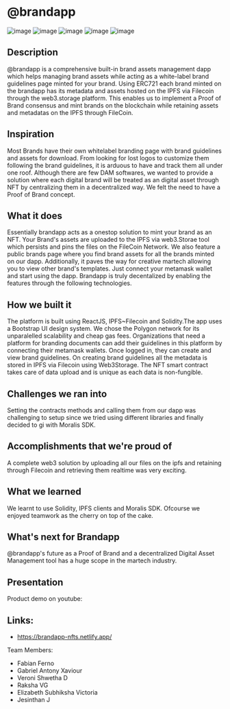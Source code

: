 # @brandapp

![image](https://user-images.githubusercontent.com/67854393/158986074-c049ae8e-dde3-4e1f-a846-1672a28db635.png)
![image](https://user-images.githubusercontent.com/67854393/158986151-4945e58d-77d0-4a3d-8625-587dfe89ad84.png)
![image](https://user-images.githubusercontent.com/57835412/159112887-566a5c7a-8f33-4333-a651-a8105134bdbf.png)
![image](https://user-images.githubusercontent.com/57835412/159112904-17398d83-663b-4453-8bf1-69c146c6dd0e.png)
![image](https://user-images.githubusercontent.com/57835412/159112941-9fcef3b5-1571-4205-ab9a-cb03ab1f836b.png)


## Description
@brandapp is a comprehensive built-in brand assets management dapp which helps managing brand assets while acting as a white-label brand guidelines page minted for your brand. Using ERC721 each brand minted on the brandapp has its metadata and assets hosted on the IPFS via Filecoin through the web3.storage platform. This enables us to implement a Proof of Brand consensus and mint brands on the blockchain while retaining assets and metadatas on the IPFS through FileCoin.

## Inspiration
Most Brands have their own whitelabel branding page with brand guidelines and assets for download. From looking for lost logos to customize them following the brand guidelines, it is arduous to have and track them all under one roof. Although there are few DAM softwares, we wanted to provide a solution where each digital brand will be treated as an digital asset through NFT by centralizing them in a decentralized way. We felt the need to have a Proof of Brand concept.

## What it does
Essentially brandapp acts as a onestop solution to mint your brand as an NFT. Your Brand's assets are uploaded to the IPFS via web3.Storae tool which persists and pins the files on the FileCoin Network. We also feature a public brands page where you find brand assets for all the brands minted on our dapp. Additionally, it paves the way for creative martech allowing you to view other brand's templates. Just connect your metamask wallet and start using the dapp. Brandapp is truly decentalized by enabling the features through the following technologies.

## How we built it
The platform is built using ReactJS, IPFS~Filecoin and Solidity.The app uses a Bootstrap UI design system. We chose the Polygon network for its unparalelled scalability and cheap gas fees. Organizations that need a platform for branding documents can add their guidelines in this platform by connecting their metamask wallets. Once logged in, they can create and view brand guidelines. On creating brand guidelines all the metadata is stored in IPFS via Filecoin using Web3Storage. The NFT smart contract takes care of data upload and is unique as each data is non-fungible. 

## Challenges we ran into
Setting the contracts methods and calling them from our dapp was challenging to setup since we tried using different libraries and finally decided to gi with Moralis SDK. 


## Accomplishments that we're proud of
A complete web3 solution by uploading all our files on the ipfs and retaining through Filecoin and retrieving them realtime was very exciting.

## What we learned
We learnt to use Solidity, IPFS clients and Moralis SDK. Ofcourse we enjoyed teamwork as the cherry on top of the cake.

## What's next for Brandapp
@brandapp's future as a Proof of Brand and a decentralized Digital Asset Management tool has a huge scope in the martech industry.

## Presentation
Product demo on youtube:

## Links:
- https://brandapp-nfts.netlify.app/


Team Members:
* Fabian Ferno
* Gabriel Antony Xaviour
* Veroni Shwetha D
* Raksha VG
* Elizabeth Subhiksha Victoria
* Jesinthan J

